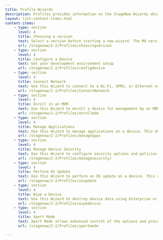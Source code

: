 ```yaml
---
title: Profile Wizards
description: Profiles provides information on the StageNow Wizards which allow the staging administrator to define software configuration and installation for enterprise devices. Wizards allows you to configure common tasks.
layout: list-content-items.html
content-items:
    - type: section
      level: 4
      title: Choosing a version
      text: Select a version before starting a new wizard. The MX version will determine the functionality available to your profile setting.
      url: /stagenow/2-2/Profiles/choosingversion
    - type: section
      level: 4
      title: Configure a Device
      text: Get your development environment setup
      url: /stagenow/2-2/Profiles/configdevice
    - type: section
      level: 4
      title: Connect Network
      text: Use this Wizard to connect to a Wi-Fi, GPRS, or Ethernet network.
      url: /stagenow/2-2/Profiles/ConnectNetwork
    - type: section
      level: 4
      title: Enroll in an MDM
      text: Use this Wizard to enroll a device for management by an MDM. This downloads, installs, configures, and launches an MDM agent. This Wizard also allows you to connect to a staging and/or production network and reboot the device.
      url: /stagenow/2-2/Profiles/enrollmdm
    - type: section
      level: 4
      title: Manage Applications
      text: Use this Wizard to manage applications on a device. This downloads, installs, uninstalls and launches any applications. This Wizard also allows you to connect to a staging and/or production network, install licenses, configure simulScan, download data files, and reboot the device.
      url: /stagenow/2-2/Profiles/manageapps
    - type: section
      level: 4
      title: Manage Device Security
      text: Use this Wizard to configure security options and policies for a device. This can whitelist and blacklist applications, control screen time-outs, and enable or disable an SD card, camera, GPRS, Bluetooth, GPS, or USB.
      url: /stagenow/2-2/Profiles/managesecurity/
    - type: section
      level: 4
      title: Perform OS Update
      text: Use this Wizard to perform an OS update on a device. This applies an update or a patch to the OS by downloading a zip file to the device or using an existing zip file on the device. This Wizard also allows you to connect to a network.
      url: /stagenow/2-2/Profiles/osupdate
    - type: section
      level: 4
      title: Wipe a Device
      text: Use this Wizard to destroy device data using Enterprise or Factory Reset.
      url: /stagenow/2-2/Profiles/wipedevice
    - type: section
      level: 4
      title: Xpert Mode
      text: Xpert Mode allows enhanced control of the options and processes offered through the Profile Wizards and Setting Types in order to build custom profiles. In this mode, the administrator can use any settings and/or any Wizards offered in the StageNow tool, in any order. 
      url: /stagenow/2-2/Profiles/xpertmode

--- 
```


